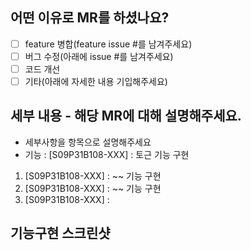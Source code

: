 ## 어떤 이유로 MR를 하셨나요?
- [ ] feature 병합(feature issue #를 남겨주세요)
- [ ] 버그 수정(아래에 issue #를 남겨주세요)
- [ ] 코드 개선
- [ ] 기타(아래에 자세한 내용 기입해주세요)

## 세부 내용 - 해당 MR에 대해 설명해주세요.
- 세부사항을 항목으로 설명해주세요
- 기능 : [S09P31B108-XXX] : 토근 기능 구현
1. [S09P31B108-XXX] : ~~ 기능 구현
2. [S09P31B108-XXX] : ~~ 기능 구현
3. [S09P31B108-XXX] : 
## 기능구현 스크린샷